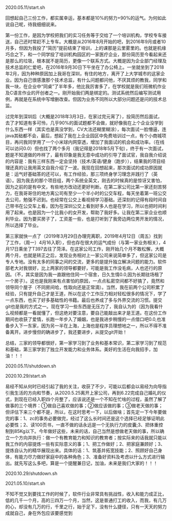 2020.05.11/start.sh

​		回想起自己三份工作，都实属幸运，基本都是10%的努力+90%的运气。为何如此说自己呢，待我细细说来。

​		第一份工作，是因为学校把我们的实习任务等于交给了一个培训机构，学校专车接送，自己还时常赶不上专车。大概是从2016年8月开始的吧，到2016年9月或者10月多，但因为我投了“简历”提前结束了培训，上的课那是云里雾里的。也就是机缘巧合之下，和一个同学投了培训机构园区的一家医疗企业，那份简历至今看起来还是那么的垃圾，根本就不是简历，更像一个联系方式。大概是因为企业部门经理及技术总监的仁爱吧，在2016年9月30日下午坐在了办公椅上。一坐就坐到了2018年2月，因为种种原因加上我哥在深圳，有住的地方，离开了上大学城市的这家企业。因为自己很感激那个技术总监，有什么问题都问他，不厌其烦的教我，同学和我一块，在企业中“同桌”了半年多，他比我厉害多了，在学校就是我们班微机作业及C语言作业的开创者之一。刚开始我们两是绑定的。测试系统然后编写测试用例，再就是在系统中写增删改查。但因为业务不同所以大部分问题还是问的技术总监。

​		过完年到深圳后（大概是2018年3月3日，在家过完元宵了），投简历然后面试，去了才知道有多可怜，几乎90%的面试题都不会做，就好像我在上个企业没学到什么东西一样（其实也是真没学到，CV大法还糊里糊涂），每次面试一脸懵逼，连java其础都不会，最后，想起了我在上企业园区中免费培训过一点，有个小商城项目，再问我同学用了一个小米球内网穿透，增加了我面试的机会和成功率。（在线可以访问0.0）但也找了两个多月（我记得是2018年5月下旬），终于有一次面试，题是不知道做的咋样了，最有印象是我无意中成功的引导了面试官，我自我介绍说的内容是：我有三样东西一定会坚持（技术/英语/健身（跑步）），结果我的项目经理还真的让我用英文自我介绍了一波。我现在回想起来，那次面试的成功原因就是：运气好基础答的还可以，有工作经验，那三项终身学习理念并践行了（英语）。因为我去的那个项目组，两个系统全英文，刚去的时候真的是惊讶又害怕，因为之前的是有中文，有些地方改动还更好判断。在第二家公司比第一家还刻苦努力，在我哥哥住的地方离公司有至少一个半小时的公交车程，每天坐着第一班公交去公司，勉强不迟到。也经常在公交上看视频学习基础。还深刻的记得有段时间自己带书在公交车上看，因为在深圳公交上看到好多人也是在学习，所以也把时间利用了起来。也是因为一个比我小的女开发，帮助了我好多。让我在第二家企业也顺利毕业。因为要买房子了，工资差一些，也是打听到了我旁边两位男开发的情况，所以选择了毕业。

​		第三家就快一点了（2019年3月29日办理完离职，2019年4月12日（周五）找到了工作，（周一）4月16入职），但也存在很大的运气成份（与第一家业务相关），4月17日乘坐了T397去往了菏泽。在这家公司工作，刚开始几个月不敢松懈，大概两个月，也就是转正之后，发现业务相对上一家公司来说简单多了，但这家公司是专人专地。没有太多的同事之间的交流，更多的是提升独立解决问题的能力。软件部老大对我很好，比上两家的领导都要好，可能是我工作没毛病，人也还行的原因。（不，其实是因为我一直跟他住同一个宿舍，日久生情0.0,因为长期驻场租了一个房子）。这也是我刚来有点害怕的原因，一点点私密空间都不好搞了，竟然和领导同个屋子（不同房间哈，性取向还是正常滴）。当然，我在前两个公司积累了经验，只有提升自己才是王道，所以在这个工作压力相对轻松很多的情况下，学了一点东西，也买了好多基础性的书籍。最后也养成了多与外界交流的习惯。提交git也是我的方式之一。现在学习一些东西是无压力了，我自认为的（因为我看什么视频都是一看就懂了，但这绝对要注意，要自己能敲出来才是王道。在这份工作期间也收获了爱情，长跑一年步入了婚姻，也是我进步稍慢的一点借口吧0.0,也准备步入下一东家，因为另一半在上海，上海也是程序员理想地之一，所以不得不准备离开。进步慢但的确进步了，我还要进步，从提交git开始！

​		总结，三家的领导都很好，第一家学习到了业务和基本常识，第二家学习到了规范和基础，第三家学到了独立开发能力和业务体系。美好的生活在向我招手，加油！！！

2020.05.11/shutdown.sh                                                       



2020.10.29/start.sh

​		易经不知从何时已经引起了我的关注，收获了不少，可能以后都会以易经为向导指引我生活的方向和节奏，从2020.5.25离开上家公司，再到6.22完成自己婚礼的仪式，到现在已经入职四个月整了，应该说还是一个不知在忙啥的过程，虽然了解了做事的三个境界：①做自己喜欢做的事；②做应该做的事；③做老天做的事；但评估下来三个都不是，所以，在这时思考一下，以后做啥；首先定一下今年要做完的事：1、zc的事务必要做完，经过了这么长时间还是这个选择已经足够证明此必要性；2、读100页书，一直不做的话永远是一个无执行力的皮囊;3、把体重控制到85Kg以下。今年做好这些，未来的话，自己当然是想做老天做的事，所以确立一个方向并执行：做一个有教育能力和知识的教育者；按实际来的话我就只能以我工作的内容提炼一些有实际意义的事；1、把工作做好；2、把家庭兼顾好；3、提炼自认为的精华展现出来。具体的话：1、筑基并拓宽技能；2、照顾好自己身体，有能力尽力做好家庭中的各种角色；3、准备好资料及考虑以什么方式进行输出。就先写这么多吧，算是一个提醒兼日记，加油，未来是我们大家的！！！

2020.10.29/shutdown.sh

2021.05.10/start.sh

​		不知不觉又到要找工作的时候了，软件行业非常具有挑战性，收入和能力成正比，低的几千一个月，高的三四万一个月，当然，这是普通打工的收入，而我，有几万的心，却没有几万的行，千里之行，始于足下，没有什么捷径，只有一天天的努力成就自己，身在外包应该要感觉到